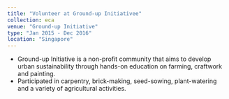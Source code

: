 ```yaml
---
title: "Volunteer at Ground-up Initiativee"
collection: eca
venue: "Ground-up Initiative"
type: "Jan 2015 - Dec 2016"
location: "Singapore"
---
```


* Ground-up Initiative is a non-profit community that aims to develop urban sustainability through hands-on education on farming, craftwork and painting. 
* Participated in carpentry, brick-making, seed-sowing, plant-watering and a variety of agricultural activities.
